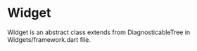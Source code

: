 # Widget

Widget is an abstract class extends from DiagnosticableTree in Widgets/framework.dart file.
